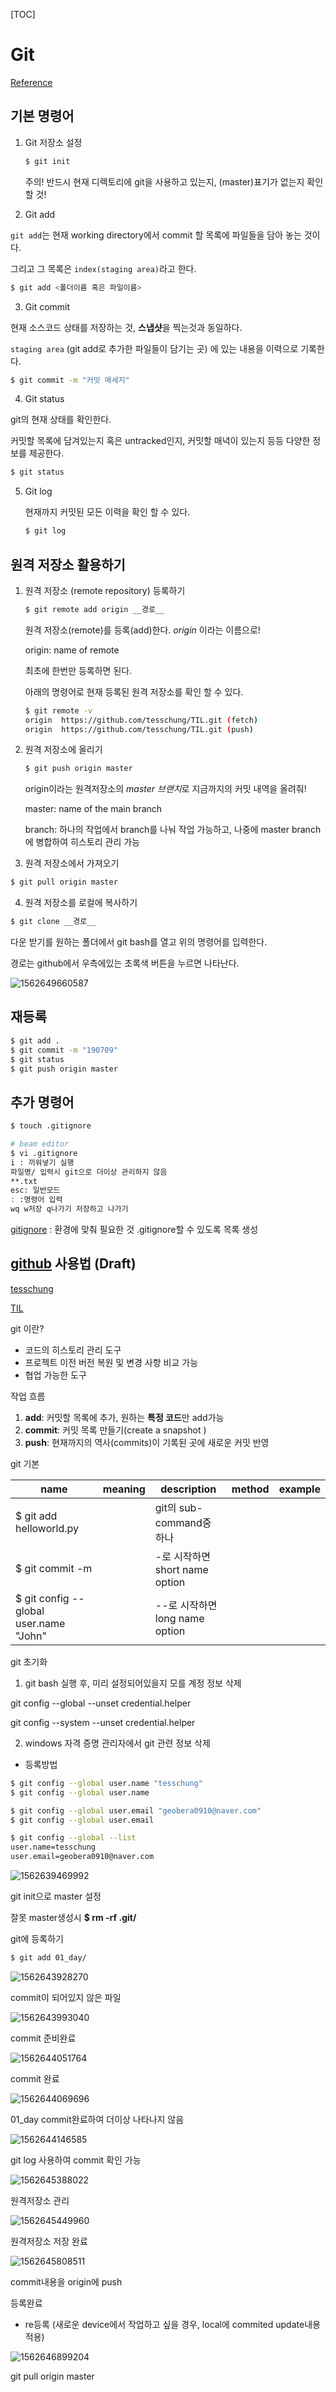 [TOC]

# Git

[Reference](https://backlog.com/git-tutorial/kr/)

## 기본 명령어

1. Git 저장소 설정

   ```bash
   $ git init
   ```

   주의! 반드시 현재 디렉토리에 git을 사용하고 있는지, (master)표기가 없는지 확인할 것!

2. Git add

`git add`는 현재 working directory에서 commit 할 목록에 파일들을 담아 놓는 것이다.

그리고 그 목록은 `index(staging area)`라고 한다.

```bash
$ git add <폴더이름 혹은 파일이름>
```

3. Git commit

현재 소스코드 상태를 저장하는 것, **스냅샷**을 찍는것과 동일하다.

`staging area` (git add로 추가한 파일들이 담기는 곳) 에 있는 내용을 이력으로 기록한다.

```bash
$ git commit -m "커밋 메세지"
```



4. Git status

git의 현재 상태를 확인한다.

커밋할 목록에 담겨있는지 혹은 untracked인지, 커밋할 매녁이 있는지 등등 다양한 정보를 제공한다.

```bash
$ git status
```



5. Git log

   현재까지 커밋된 모든 이력을 확인 할 수 있다.

   ```bash
   $ git log
   ```

   

## 원격 저장소 활용하기

1. 원격 저장소 (remote repository) 등록하기

   ```bash
   $ git remote add origin __경로__
   ```

   원격 저장소(remote)를 등록(add)한다. *origin* 이라는 이름으로!

   origin: name of remote

   최초에 한번만 등록하면 된다.

   아래의 명령어로 현재 등록된 원격 저장소를 확인 할 수 있다.

   ```bash
   $ git remote -v
   origin  https://github.com/tesschung/TIL.git (fetch)
   origin  https://github.com/tesschung/TIL.git (push)
   ```

2. 원격 저장소에 올리기

   ```bash
   $ git push origin master
   ```

   origin이라는 원격저장소의 *master* *브랜치*로 지금까지의 커밋 내역을 올려줘!

   master: name of the main branch

   branch: 하나의 작업에서 branch를 나눠 작업 가능하고, 나중에 master branch에 병합하여 히스토리 관리 가능

3. 원격 저장소에서 가져오기

```bash
$ git pull origin master
```

4. 원격 저장소를 로컬에 복사하기

```bash
$ git clone __경로__
```

다운 받기를 원하는 폴더에서 git bash를 열고 위의 명령어를 입력한다.

경로는 github에서 우측에있는 초록색 버튼을 누르면 나타난다.

![1562649660587](C:\Users\student\AppData\Roaming\Typora\typora-user-images\1562649660587.png)

## 재등록

```bash
$ git add .
$ git commit -m "190709"
$ git status
$ git push origin master
```



## 추가 명령어

```bash
$ touch .gitignore

# beam editor
$ vi .gitignore
i : 끼워넣기 실행
파일명/ 입력시 git으로 더이상 관리하지 않음
**.txt 
esc: 일반모드
: :명령어 입력
wq w저장 q나가기 저장하고 나가기
```

[gitignore](https://gitignore.io/) : 환경에 맞춰 필요한 것  .gitignore할 수 있도록 목록 생성



## [github](https://github.com/) 사용법 (Draft)

[tesschung](https://github.com/tesschung)

[TIL](https://github.com/tesschung/TIL.git)

git 이란?

- 코드의 히스토리 관리 도구
- 프로젝트 이전 버전 복원 및 변경 사항 비교 가능
- 협업 가능한 도구



작업 흐름

1. **add**: 커밋할 목록에 추가, 원하는 **특정 코드**만 add가능
2. **commit**: 커밋 목록 만들기(create a snapshot )
3. **push**: 현재까지의 역사(commits)이 기록된 곳에 새로운 커밋 반영



git 기본

| name                                   | meaning | description                    | method | example |
| -------------------------------------- | ------- | ------------------------------ | ------ | ------- |
| $ git add helloworld.py                |         | git의 sub-command중 하나       |        |         |
| $ git commit -m                        |         | -로 시작하면 short name option |        |         |
| $ git config --global user.name "John" |         | --로 시작하면 long name option |        |         |



git 초기화

1. git bash 실행 후, 미리 설정되어있을지 모를 계정 정보 삭제

git config --global --unset credential.helper

git config --system --unset credential.helper

2. windows 자격 증명 관리자에서 git 관련 정보 삭제



- 등록방법

```bash
$ git config --global user.name "tesschung"
$ git config --global user.name

$ git config --global user.email "geobera0910@naver.com"
$ git config --global user.email

$ git config --global --list
user.name=tesschung
user.email=geobera0910@naver.com
```

![1562639469992](C:\Users\student\AppData\Roaming\Typora\typora-user-images\1562639469992.png)

git init으로 master 설정

잘못 master생성시 **$ rm -rf .git/**



git에 등록하기

```bash
$ git add 01_day/
```

![1562643928270](C:\Users\student\AppData\Roaming\Typora\typora-user-images\1562643928270.png)

commit이 되어있지 않은 파일

![1562643993040](C:\Users\student\AppData\Roaming\Typora\typora-user-images\1562643993040.png)

commit 준비완료

![1562644051764](C:\Users\student\AppData\Roaming\Typora\typora-user-images\1562644051764.png)

commit 완료

![1562644069696](C:\Users\student\AppData\Roaming\Typora\typora-user-images\1562644069696.png)

01_day commit완료하여 더이상 나타나지 않음

![1562644146585](C:\Users\student\AppData\Roaming\Typora\typora-user-images\1562644146585.png)

git log 사용하여 commit 확인 가능

![1562645388022](C:\Users\student\AppData\Roaming\Typora\typora-user-images\1562645388022.png)

원격저장소 관리

![1562645449960](C:\Users\student\AppData\Roaming\Typora\typora-user-images\1562645449960.png)

원격저장소 저장 완료

![1562645808511](C:\Users\student\AppData\Roaming\Typora\typora-user-images\1562645808511.png)

commit내용을 origin에 push

등록완료



- re등록 (새로운 device에서 작업하고 싶을 경우, local에 commited update내용 적용)

![1562646899204](C:\Users\student\AppData\Roaming\Typora\typora-user-images\1562646899204.png)

git pull origin master